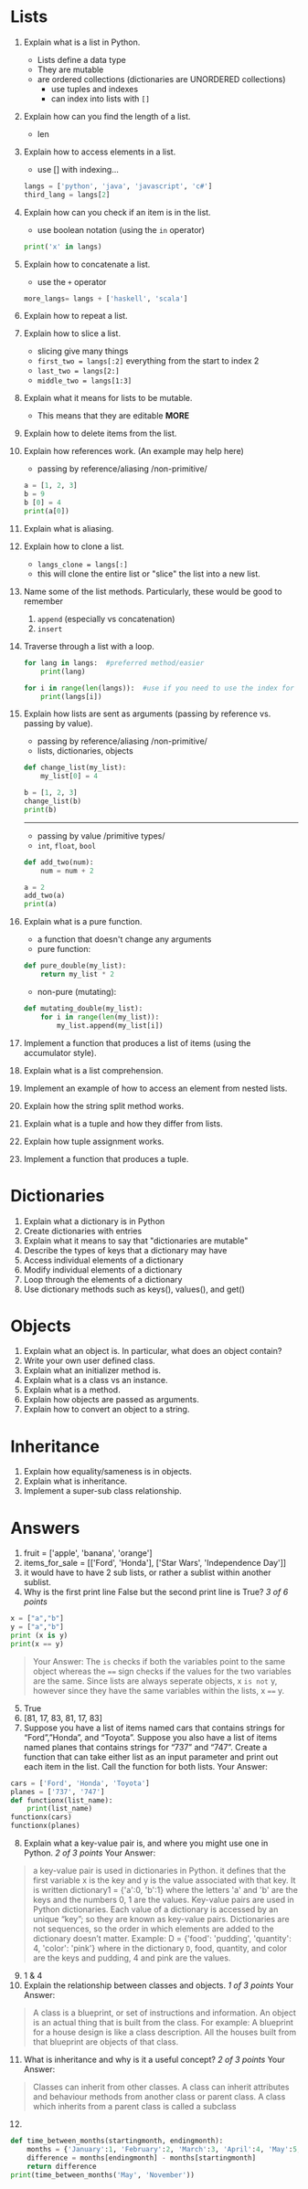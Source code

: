 # Lists
1. Explain what is a list in Python.
    * Lists define a data type
    * They are mutable
    * are ordered collections (dictionaries are UNORDERED collections)
        * use tuples and indexes
        * can index into lists with `[]`
1. Explain how can you find the length of a list.
    * len
1. Explain how to access elements in a list.
    * use [] with indexing...
    ```python
    langs = ['python', 'java', 'javascript', 'c#']
    third_lang = langs[2]
1. Explain how can you check if an item is in the list.
    * use boolean notation (using the `in` operator)
    ```python
    print('x' in langs)
    ``` 
1. Explain how to concatenate a list.
    * use the `+` operator
    ```python
    more_langs= langs + ['haskell', 'scala']
    ```
1. Explain how to repeat a list.
1. Explain how to slice a list.
    * slicing give many things
    * `first_two = langs[:2]` everything from the start to index 2
    * `last_two = langs[2:]`
    * `middle_two = langs[1:3]`
1. Explain what it means for lists to be mutable.
    * This means that they are editable **MORE**
1. Explain how to delete items from the list.
1. Explain how references work. (An example may help here)
    * passing by reference/aliasing /non-primitive/
    ```python
    a = [1, 2, 3]
    b = 9
    b [0] = 4
    print(a[0])
    ```
1. Explain what is aliasing.

1. Explain how to clone a list.
    * `langs_clone = langs[:]`
    * this will clone the entire list or "slice" the list into a new list.
1. Name some of the list methods. Particularly, these would be good to remember
    1. `append` (especially vs concatenation)
    2. `insert`
1. Traverse through a list with a loop.
    ```python
    for lang in langs:  #preferred method/easier
        print(lang)

    for i in range(len(langs)):  #use if you need to use the index for the particular thing your looking for
        print(langs[i])
    ```

1. Explain how lists are sent as arguments (passing by reference vs. passing by value).
    * passing by reference/aliasing /non-primitive/
    * lists, dictionaries, objects
    ```python
    def change_list(my_list):
        my_list[0] = 4

    b = [1, 2, 3]
    change_list(b)
    print(b)
    ```
    ___
    * passing by value /primitive types/
    * `int`, `float`, `bool`
    ```python
    def add_two(num):
        num = num + 2

    a = 2
    add_two(a)
    print(a)
    ```
    
1. Explain what is a pure function.
    * a function that doesn't change any arguments
    * pure function:
    ```python
    def pure_double(my_list):
        return my_list * 2
    ```
    * non-pure (mutating):
    ```python
    def mutating_double(my_list):
        for i in range(len(my_list)):
            my_list.append(my_list[i])
    ```

1. Implement a function that produces a list of items (using the accumulator style).
1. Explain what is a list comprehension.
1. Implement an example of how to access an element from nested lists.
1. Explain how the string split method works.
1. Explain what is a tuple and how they differ from lists.
1. Explain how tuple assignment works.
1. Implement a function that produces a tuple.
# Dictionaries
1. Explain what a dictionary is in Python
1. Create dictionaries with entries
1. Explain what it means to say that "dictionaries are mutable"
1. Describe the types of keys that a dictionary may have
1. Access individual elements of a dictionary
1. Modify individual elements of a dictionary
1. Loop through the elements of a dictionary
1. Use dictionary methods such as keys(), values(), and get()
# Objects
1. Explain what an object is. In particular, what does an object contain?
1. Write your own user defined class.
1. Explain what an initializer method is.
1. Explain what is a class vs an instance.
1. Explain what is a method.
1. Explain how objects are passed as arguments.
1. Explain how to convert an object to a string.
# Inheritance
1. Explain how equality/sameness is in objects.
1. Explain what is inheritance.
1. Implement a super-sub class relationship.

# Answers

1. fruit = ['apple', 'banana', 'orange']
2. items_for_sale = [['Ford', 'Honda'], ['Star Wars', 'Independence Day']]
3. it would have to have 2 sub lists, or rather a sublist within another sublist.
4. Why is the first print line False but the second print line is True? *3 of 6 points*
```python
x = ["a","b"]
y = ["a","b"]
print (x is y)
print(x == y)
```
>Your Answer:
>The `is` checks if both the variables point to the same object whereas the `==` sign checks if the values for the two variables are the same. Since lists are always seperate objects, x `is not` y, however since they have the same variables within the lists, x `==` y.


5. True
6. [81, 17, 83, 81, 17, 83]
7. Suppose you have a list of items named cars that contains strings for “Ford”,”Honda”, and “Toyota”. Suppose you also have a list of items named planes that contains strings for “737” and “747”. Create a function that can take either list as an input parameter and print out each item in the list. Call the function for both lists. Your Answer:
```python
cars = ['Ford', 'Honda', 'Toyota']
planes = ['737', '747']
def functionx(list_name):
    print(list_name)
functionx(cars)
functionx(planes)
```
8. Explain what a key-value pair is, and where you might use one in Python. *2 of 3 points* Your Answer:
>a key-value pair is used in dictionaries in Python. it defines that the first variable x is the key and y is the value associated with that key. It is written dictionary1 = {'a':0, 'b':1} where the letters 'a' and 'b' are the keys and the numbers 0, 1 are the values.
Key-value pairs are used in Python dictionaries. Each value of a dictionary is accessed by an unique “key”; so they are known as key-value pairs. Dictionaries are not sequences, so the order in which elements are added to the dictionary doesn’t matter.
Example: D = {'food': 'pudding', 'quantity': 4, 'color': 'pink'}
where in the dictionary `D`, food, quantity, and color are the keys and pudding, 4 and pink are the values.


9. 1 & 4
10. Explain the relationship between classes and objects. *1 of 3 points* Your Answer:

>A class is a blueprint, or set of instructions and information. An object is an actual thing that is built from the class. For example: A blueprint for a house design is like a class description. All the houses built from that blueprint are objects of that class.


11. What is inheritance and why is it a useful concept? *2 of 3 points* Your Answer:

> Classes can inherit from other classes. A class can inherit attributes and behaviour methods from another class or parent class. A class which inherits from a parent class is called a subclass


12. 
```python
def time_between_months(startingmonth, endingmonth):
    months = {'January':1, 'February':2, 'March':3, 'April':4, 'May':5, 'June':6, 'July':7, 'August':8, 'September':9, 'October':10, 'November':11, 'December':12}
    difference = months[endingmonth] - months[startingmonth]
    return difference
print(time_between_months('May', 'November'))


